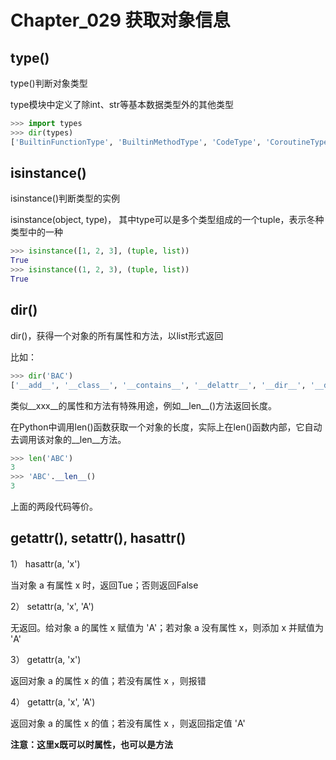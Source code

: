 # Chapter_029   获取对象信息

## type()

type()判断对象类型

type模块中定义了除int、str等基本数据类型外的其他类型

```python
>>> import types
>>> dir(types)
['BuiltinFunctionType', 'BuiltinMethodType', 'CodeType', 'CoroutineType', 'DynamicClassAttribute', 'FrameType', 'FunctionType', 'GeneratorType', 'GetSetDescriptorType', 'LambdaType', 'MappingProxyType', 'MemberDescriptorType', 'MethodType', 'ModuleType', 'SimpleNamespace', 'TracebackType', '_GeneratorWrapper', '__all__', '__builtins__', '__cached__', '__doc__', '__file__', '__loader__', '__name__', '__package__', '__spec__', '_calculate_meta', '_collections_abc', '_functools', 'coroutine', 'new_class', 'prepare_class']
```


## isinstance()

isinstance()判断类型的实例

isinstance(object, type)， 其中type可以是多个类型组成的一个tuple，表示冬种类型中的一种

```python
>>> isinstance([1, 2, 3], (tuple, list))
True
>>> isinstance((1, 2, 3), (tuple, list))
True
```


## dir()

dir()，获得一个对象的所有属性和方法，以list形式返回

比如：

```python
>>> dir('BAC')
['__add__', '__class__', '__contains__', '__delattr__', '__dir__', '__doc__', '__eq__', '__format__', '__ge__', '__getattribute__', '__getitem__', '__getnewargs__', '__gt__', '__hash__', '__init__', '__iter__', '__le__', '__len__', '__lt__', '__mod__', '__mul__', '__ne__', '__new__', '__reduce__', '__reduce_ex__', '__repr__', '__rmod__', '__rmul__', '__setattr__', '__sizeof__', '__str__', '__subclasshook__', 'capitalize', 'casefold', 'center', 'count', 'encode', 'endswith', 'expandtabs', 'find', 'format', 'format_map', 'index', 'isalnum', 'isalpha', 'isdecimal', 'isdigit', 'isidentifier', 'islower', 'isnumeric', 'isprintable', 'isspace', 'istitle', 'isupper', 'join', 'ljust', 'lower', 'lstrip', 'maketrans', 'partition', 'replace', 'rfind', 'rindex', 'rjust', 'rpartition', 'rsplit', 'rstrip', 'split', 'splitlines', 'startswith', 'strip', 'swapcase', 'title', 'translate', 'upper', 'zfill']
```

类似\_\_xxx\_\_的属性和方法有特殊用途，例如\_\_len\_\_()方法返回长度。

在Python中调用len()函数获取一个对象的长度，实际上在len()函数内部，它自动去调用该对象的\_\_len\_\_方法。

```python
>>> len('ABC')
3
>>> 'ABC'.__len__()
3
```

上面的两段代码等价。


## getattr(), setattr(), hasattr()

1） hasattr(a, 'x')

当对象 a 有属性 x 时，返回Tue；否则返回False

2） setattr(a, 'x', 'A')

无返回。给对象 a 的属性 x 赋值为 'A'；若对象 a 没有属性 x，则添加 x 并赋值为 'A'

3） getattr(a, 'x')

返回对象 a 的属性 x 的值；若没有属性 x ，则报错

4） getattr(a, 'x', 'A')

返回对象 a 的属性 x 的值；若没有属性 x ，则返回指定值 'A'

**注意：这里x既可以时属性，也可以是方法**
